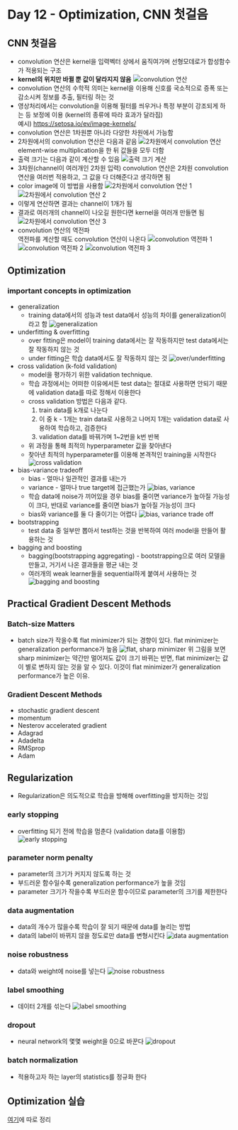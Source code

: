 # Day 12 - Optimization, CNN 첫걸음

## CNN 첫걸음

* convolution 연산은 kernel을 입력벡터 상에서 움직여가며 선형모데로가 합성함수가 적용되는 구조
* **kernel의 위치만 바뀔 뿐 값이 달라지지 않음**
    ![convolution 연산](./img/convolution%20연산.png)
* convolution 연산의 수학적 의미는 kernel을 이용해 신호를 국소적으로 증폭 또는 감소시켜 정보를 추출, 필터링 하는 것
* 영상처리에서는 convolution을 이용해 필터를 씌우거나 특정 부분이 강조되게 하는 등 보정에 이용 (kernel의 종류에 따라 효과가 달라짐)  
  예시) https://setosa.io/ev/image-kernels/
* convolution 연산은 1차원뿐 아니라 다양한 차원에서 가능함
* 2차원에서의 convolution 연산은 다음과 같음
    ![2차원에서 convolution 연산](./img/2d_conv.png)
    element-wise multiplication을 한 뒤 값들을 모두 더함
* 출력 크기는 다음과 같이 계산할 수 있음
    ![출력 크기 계산](./img/conv-size.png)
* 3차원(channel이 여러개인 2차원 입력) convolution 연산은 2차원 convolution 연산을 여러번 적용하고, 그 값을 다 더해준다고 생각하면 됨
* color image에 이 방법을 사용함
    ![2차원에서 convolution 연산 1](./img/3d_conv1.png)
    ![2차원에서 convolution 연산 2](./img/3d_conv2.png)
* 이렇게 연산하면 결과는 channel이 1개가 됨
* 결과로 여러개의 channel이 나오길 원한다면 kernel을 여러개 만들면 됨
    ![2차원에서 convolution 연산 3](./img/3d_conv3.png)
* convolution 연산의 역전파  
  역전파를 계산할 때도 convolution 연산이 나온다
    ![convolution 역전파 1](./img/conv역전파1.png)
    ![convolution 역전파 2](./img/conv역전파2.png)
    ![convolution 역전파 3](./img/conv역전파3.png)
  
  

## Optimization

### important concepts in optimization  

* generalization
  * training data에서의 성능과 test data에서 성능의 차이를 generalization이라고 함
    ![generalization](./img/generalization.png)
* underfitting & overfitting
  * over fitting은 model이 training data에서는 잘 작동하지만 test data에서는 잘 작동하지 않는 것
  * under fitting은 학습 data에서도 잘 작동하지 않는 것
    ![over/underfitting](./img/over_under_fitting.png)  
* cross validation (k-fold validation)
  * model을 평가하기 위한 validation technique. 
  * 학습 과정에서는 어떠한 이유에서든 test data는 절대로 사용하면 안되기 때문에 validation data를 따로 정해서 이용한다
  * cross validation 방법은 다음과 같다.
    1. train data를 k개로 나눈다
    2. 이 중 k - 1개는 train data로 사용하고 나머지 1개는 validation data로 사용하여 학습하고, 검증한다
    3. validation data를 바꿔가며 1~2번을 k번 반복 
  * 위 과정을 통해 최적의 hyperparameter 값을 찾아낸다
  * 찾아낸 최적의 hyperparameter를 이용해 본격적인 training을 시작한다  
    ![cross validation](./img/cross_validation.png)  
* bias-variance tradeoff
  * bias - 얼마나 일관적인 결과를 내는가
  * variance - 얼마나 true target에 접근했는가
    ![bias, variance](./img/bias_variance.png)
  * 학습 data에 noise가 끼어있을 경우 bias를 줄이면 variance가 높아질 가능성이 크다, 반대로 variance를 줄이면 bias가 높아질 가능성이 크다
  * bias와 variance를 둘 다 줄이기는 어렵다
    ![bias, variance trade off](./img/bias_variance_trade_off.png)
* bootstrapping
  * test data 중 일부만 뽑아서 test하는 것을 반복하여 여러 model을 만들어 활용하는 것
* bagging and boosting
  * bagging(bootstrapping aggregating) - bootstrapping으로 여러 모델을 만들고, 거기서 나온 결과들을 평균 내는 것
  * 여러개의 weak learner들을 sequential하게 붙여서 사용하는 것
    ![bagging and boosting](./img/bagging_boosting.png)

## Practical Gradient Descent Methods

### Batch-size Matters

* batch size가 작을수록 flat minimizer가 되는 경향이 있다. flat minimizer는 generalization performance가 높음
![flat, sharp minimizer](./img/batchsize.png)
위 그림을 보면 sharp minimizer는 약간만 멀어져도 값이 크기 바뀌는 반면, flat minimizer는 값이 별로 변하지 않는 것을 알 수 있다. 이것이 flat minimizer가 generalization performance가 높은 이유.

### Gradient Descent Methods

* stochastic gradient descent
* momentum
* Nesterov accelerated gradient
* Adagrad
* Adadelta
* RMSprop
* Adam

## Regularization

* Regularization은 의도적으로 학습을 방해해 overfitting을 방지하는 것임

### early stopping

* overfitting 되기 전에 학습을 멈춘다 (validation data를 이용함)
    ![early stopping](./img/early_stopping.png)

### parameter norm penalty

* parameter의 크기가 커지지 않도록 하는 것
* 부드러운 함수일수록 generalization performance가 높을 것임
* parameter 크기가 작을수록 부드러운 함수이므로 parameter의 크기를 제한한다

### data augmentation

* data의 개수가 많을수록 학습이 잘 되기 때문에 data를 늘리는 방법
* data의 label이 바뀌지 않을 정도로만 data를 변형시킨다
    ![data augmentation](./img/data_augmentation.png)

### noise robustness

* data와 weight에 noise를 넣는다
    ![noise robustness](./img/noise_robustness.png)

### label smoothing

* 데이터 2개를 섞는다
    ![label smoothing](./img/label_smoothing.png)

### dropout

* neural network의 몇몇 weight을 0으로 바꾼다
    ![dropout](./img/dropout.png)

### batch normalization

* 적용하고자 하는 layer의 statistics를 정규화 한다

## Optimization 실습

[여기](./optimization%20실습/optimization%20실습.md)에 따로 정리